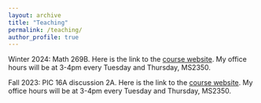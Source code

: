 ```yaml
---
layout: archive
title: "Teaching"
permalink: /teaching/
author_profile: true
---
```


Winter 2024: Math 269B. Here is the link to the [course website](https://bruinlearn.ucla.edu/courses/178703). My office hours will be at 3-4pm every Tuesday and Thursday, MS2350.

Fall 2023: PIC 16A discussion 2A. Here is the link to the [course website](https://bruinlearn.ucla.edu/courses/168801). My office hours will be at 3-4pm every Tuesday and Thursday, MS2350.
